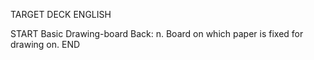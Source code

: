 TARGET DECK
ENGLISH

START
Basic
Drawing-board
Back: n. Board on which paper is fixed for drawing on.
END

